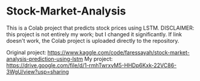 # Stock-Market-Analysis
This is a Colab project that predicts stock prices using LSTM. DISCLAIMER: this project is not entirely my work; but I changed it significantly. If link doesn't work, the Colab project is uploaded directly to the repository.

Original project: https://www.kaggle.com/code/faressayah/stock-market-analysis-prediction-using-lstm
My project: https://drive.google.com/file/d/1-rmhTwrxyM5-HHDp6Kxk-22VC86-3WgU/view?usp=sharing
